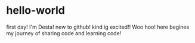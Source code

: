 # hello-world
first day!
I'm Desta!
new to github!
kind ig excited!! Woo hoo!
here begines my journey of sharing code and learning code!
